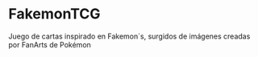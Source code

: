 # FakemonTCG
Juego de cartas inspirado en Fakemon´s, surgidos de imágenes creadas por FanArts de Pokémon 
